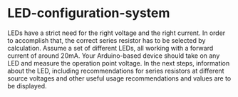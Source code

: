 # LED-configuration-system
LEDs have a strict need for the right voltage and the right current. In order to accomplish that, the correct series resistor has to be selected by calculation. Assume a set of different LEDs, all working with a forward current of around 20mA. Your Arduino-based device should take on any LED and measure the operation point voltage. In the next steps, information about the LED, including recommendations for series resistors at different source voltages and other useful usage recommendations and values are to be displayed.
